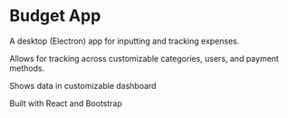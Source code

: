 # Budget App

A desktop (Electron) app for inputting and tracking expenses. 

Allows for tracking across customizable categories, users, and payment methods. 

Shows data in customizable dashboard 

Built with React and Bootstrap 

